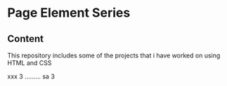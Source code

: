 # Page Element Series
## Content
This repository includes some of the projects that i have worked on using HTML and CSS

xxx
3
.........
sa
3
